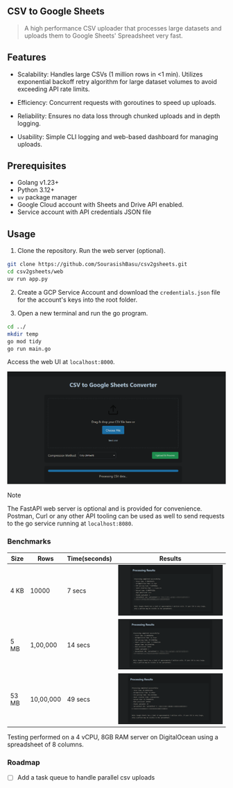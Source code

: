 ## CSV to Google Sheets

> A high performance CSV uploader that processes large datasets and uploads them to Google Sheets' Spreadsheet very fast.

## Features
- Scalability: Handles large CSVs (1 million rows in <1 min). Utilizes exponential backoff retry algorithm for large dataset volumes to avoid exceeding API rate limits.

- Efficiency: Concurrent requests with goroutines to speed up uploads.

- Reliability: Ensures no data loss through chunked uploads and in depth logging.

- Usability: Simple CLI logging and web-based dashboard for managing uploads.

## Prerequisites

- Golang v1.23+
- Python 3.12+
- `uv` package manager
- Google Cloud account with Sheets and Drive API enabled.
- Service account with API credentials JSON file

## Usage

1. Clone the repository. Run the web server (optional).

```bash
git clone https://github.com/SourasishBasu/csv2gsheets.git
cd csv2gsheets/web
uv run app.py
```

2. Create a GCP Service Account and download the `credentials.json` file for the account's keys into the root folder.

3. Open a new terminal and run the go program.

```bash
cd ../
mkdir temp
go mod tidy
go run main.go
```

Access the web UI at `localhost:8000`.

![web Dashboard](./assets/dash.png)

> [!NOTE]  
> The FastAPI web server is optional and is provided for convenience. Postman, Curl or any other API tooling can be used as well to send requests to the go service running at `localhost:8080`.

### Benchmarks

| Size     | Rows      | Time(seconds) | Results                      |
| -------- | --------- | ------------- | ---------------------------- |
| 4 KB     | 10000     | 7 secs        | ![Small Dataset Benchmark](./assets/4kb.png)        |
| 5 MB     | 1,00,000  | 14 secs       | ![Medium Dataset Benchmark](./assets/5mb.png)        |
| 53 MB    | 10,00,000 | 49 secs       | ![Large Dataset Benchmark](./assets/53mb.png)       |

Testing performed on a 4 vCPU, 8GB RAM server on DigitalOcean using a spreadsheet of 8 columns.

### Roadmap

- [ ] Add a task queue to handle parallel csv uploads

